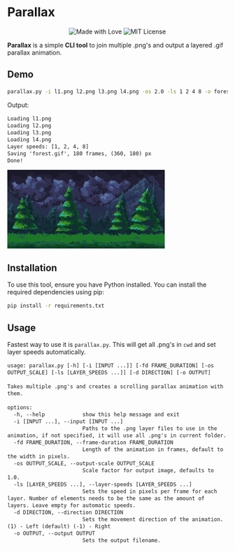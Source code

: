# Parallax

<p align="center">
    <img src="https://img.shields.io/badge/License-MIT-green.svg" alt="Made with Love" />
    <img src="https://img.shields.io/badge/Made%20with-love-red" alt="MIT License"/>
</p>

**Parallax** is a simple **CLI tool** to join multiple .png's and output a layered .gif parallax animation.

## Demo

```sh
parallax.py -i l1.png l2.png l3.png l4.png -os 2.0 -ls 1 2 4 8 -o forest
```

Output:

```
Loading l1.png
Loading l2.png
Loading l3.png
Loading l4.png
Layer speeds: [1, 2, 4, 8]
Saving 'forest.gif', 180 frames, (360, 180) px
Done!
```

![Output](img/forest.gif)

## Installation

To use this tool, ensure you have Python installed. You can install the required dependencies using pip:

```sh
pip install -r requirements.txt
```

## Usage

Fastest way to use it is `parallax.py`.
This will get all .png's in `cwd` and set layer speeds automatically.

```
usage: parallax.py [-h] [-i [INPUT ...]] [-fd FRAME_DURATION] [-os OUTPUT_SCALE] [-ls [LAYER_SPEEDS ...]] [-d DIRECTION] [-o OUTPUT]

Takes multiple .png's and creates a scrolling parallax animation with them.

options:
  -h, --help            show this help message and exit
  -i [INPUT ...], --input [INPUT ...]
                        Paths to the .png layer files to use in the animation, if not specified, it will use all .png's in current folder.
  -fd FRAME_DURATION, --frame-duration FRAME_DURATION
                        Length of the animation in frames, default to the width in pixels.
  -os OUTPUT_SCALE, --output-scale OUTPUT_SCALE
                        Scale factor for output image, defaults to 1.0.
  -ls [LAYER_SPEEDS ...], --layer-speeds [LAYER_SPEEDS ...]
                        Sets the speed in pixels per frame for each layer. Number of elements needs to be the same as the amount of layers. Leave empty for automatic speeds.
  -d DIRECTION, --direction DIRECTION
                        Sets the movement direction of the animation. (1) - Left (default) (-1) - Right
  -o OUTPUT, --output OUTPUT
                        Sets the output filename.
```
